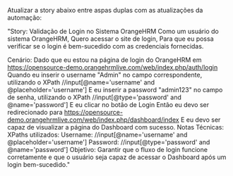 Atualizar a story abaixo entre aspas duplas com as atualizações da automação:

"Story: Validação de Login no Sistema OrangeHRM
Como um usuário do sistema OrangeHRM,
Quero acessar o site de login,
Para que eu possa verificar se o login é bem-sucedido com as credenciais fornecidas.

Cenário:
Dado que eu estou na página de login do OrangeHRM em https://opensource-demo.orangehrmlive.com/web/index.php/auth/login
Quando eu inserir o username "Admin" no campo correspondente, utilizando o XPath //input[@name='username' and @placeholder='username']
E eu inserir a password "admin123" no campo de senha, utilizando o XPath //input[@type='password' and @name='password']
E eu clicar no botão de Login
Então eu devo ser redirecionado para https://opensource-demo.orangehrmlive.com/web/index.php/dashboard/index
E eu devo ser capaz de visualizar a página do Dashboard com sucesso.
Notas Técnicas:
XPaths utilizados:
Username: //input[@name='username' and @placeholder='username']
Password: //input[@type='password' and @name='password']
Objetivo: Garantir que o fluxo de login funcione corretamente e que o usuário seja capaz de acessar o Dashboard após um login bem-sucedido."